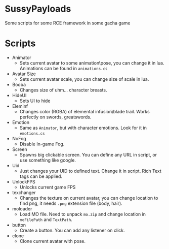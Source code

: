 # SussyPayloads
Some scripts for some RCE framework in some gacha game

# Scripts
* Animator
    * Sets current avatar to some animation\pose, you can change it in lua. Animations can be found in `animations.cs`
* Avatar Size
    * Sets current avatar scale, you can change size of scale in lua. 
* Booba
    * Changes size of uhm... character breasts.
* HideUI
    * Sets UI to hide
* Eleminf
    * Changes color (RGBA) of elemental infusion\blade trail. Works perfectly on swords, greatswords.
* Emotion
    * Same as `Animator`, but with character emotions. Look for it in `emotions.cs`
* NoFog
    * Disable In-game Fog.
* Screen
    * Spawns big clickable screen. You can define any URL in script, or use something like google.
* Uid
    * Just changes your UID to defined text. Change it in script. Rich Text tags can be applied.
* UnlockFPS
    * Unlocks current game FPS
* texchanger
    * Changes the texture on current avatar, you can change location to find png, it needs `.png` extension file (body, hair).
* moloader
    * Load MO file. Need to unpack `mo.zip` and change location in `moFilePath` and `TextPath`.
* button
    * Create a button. You can add any listener on click.
* clone
    * Clone current avatar with pose.
